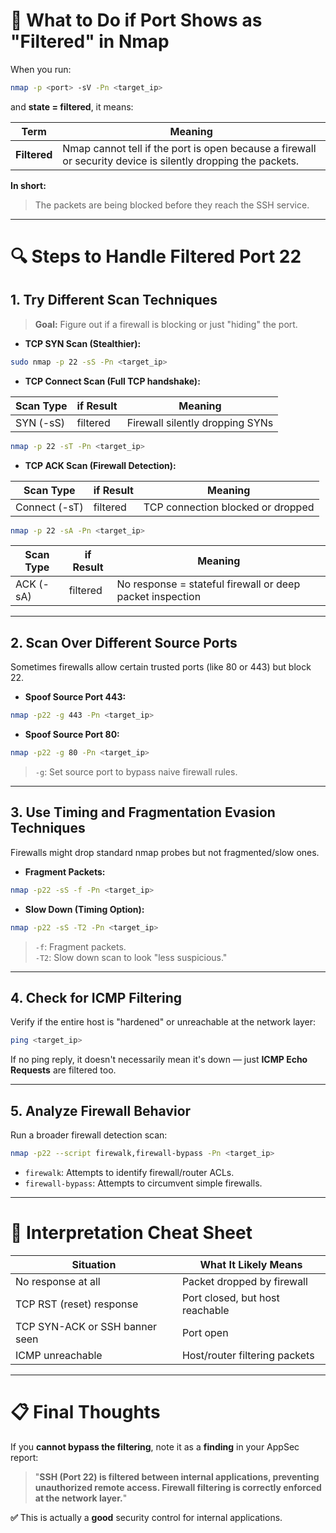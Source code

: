 # 🚧 What to Do if Port Shows as "Filtered" in Nmap

When you run:

```bash
nmap -p <port> -sV -Pn <target_ip>
```

and **state = filtered**, it means:

| Term         | Meaning                                                  |
|--------------|-----------------------------------------------------------|
| **Filtered** | Nmap cannot tell if the port is open because a firewall or security device is silently dropping the packets. |

**In short:**  
> The packets are being blocked before they reach the SSH service.

---

# 🔍 Steps to Handle Filtered Port 22

## 1. Try Different Scan Techniques

> **Goal:** Figure out if a firewall is blocking or just "hiding" the port.

- **TCP SYN Scan (Stealthier):**

```bash
sudo nmap -p 22 -sS -Pn <target_ip>
```
- **TCP Connect Scan (Full TCP handshake):**

| Scan Type       | if Result    | Meaning                                        |
|-----------------|-----------|------------------------------------------------|
| SYN (-sS)       | filtered  | Firewall silently dropping SYNs                |

```bash
nmap -p 22 -sT -Pn <target_ip>
```
- **TCP ACK Scan (Firewall Detection):**

| Scan Type       | if Result    | Meaning                                        |
|-----------------|-----------|------------------------------------------------|
| Connect (-sT)   | filtered  | TCP connection blocked or dropped              |

```bash
nmap -p 22 -sA -Pn <target_ip>
```
| Scan Type       | if Result    | Meaning                                        |
|-----------------|-----------|------------------------------------------------|
| ACK (-sA)       | filtered  | No response = stateful firewall or deep packet inspection |

---

## 2. Scan Over Different Source Ports

Sometimes firewalls allow certain trusted ports (like 80 or 443) but block 22.

- **Spoof Source Port 443:**

```bash
nmap -p22 -g 443 -Pn <target_ip>
```
- **Spoof Source Port 80:**

```bash
nmap -p22 -g 80 -Pn <target_ip>
```
> `-g`: Set source port to bypass naive firewall rules.

---

## 3. Use Timing and Fragmentation Evasion Techniques

Firewalls might drop standard nmap probes but not fragmented/slow ones.

- **Fragment Packets:**

```bash
nmap -p22 -sS -f -Pn <target_ip>
```

- **Slow Down (Timing Option):**

```bash
nmap -p22 -sS -T2 -Pn <target_ip>
```
> `-f`: Fragment packets.  
> `-T2`: Slow down scan to look "less suspicious."

---

## 4. Check for ICMP Filtering

Verify if the entire host is "hardened" or unreachable at the network layer:

```bash
ping <target_ip>
```

If no ping reply, it doesn't necessarily mean it's down — just **ICMP Echo Requests** are filtered too.

---

## 5. Analyze Firewall Behavior

Run a broader firewall detection scan:

```bash
nmap -p22 --script firewalk,firewall-bypass -Pn <target_ip>
```
- `firewalk`: Attempts to identify firewall/router ACLs.
- `firewall-bypass`: Attempts to circumvent simple firewalls.

---

# 🧠 Interpretation Cheat Sheet

| Situation                     | What It Likely Means                  |
|--------------------------------|----------------------------------------|
| No response at all             | Packet dropped by firewall            |
| TCP RST (reset) response       | Port closed, but host reachable       |
| TCP SYN-ACK or SSH banner seen | Port open                             |
| ICMP unreachable               | Host/router filtering packets         |

---

# 📋 Final Thoughts

If you **cannot bypass the filtering**, note it as a **finding** in your AppSec report:

> "**SSH (Port 22) is filtered between internal applications, preventing unauthorized remote access. Firewall filtering is correctly enforced at the network layer.**"

**✅** This is actually a **good** security control for internal applications.